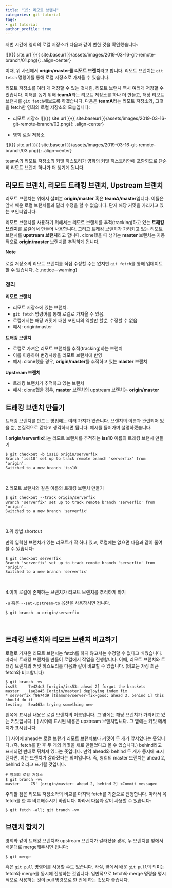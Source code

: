 ```yaml
---
title: "15: 리모트 브랜치"
categories: git-tutorial
tags:
- git tutorial
author_profile: true
---
```


저번 시간에 영희의 로컬 저장소가 다음과 같이 변한 것을 확인했습니다:

![]({{ site.url }}{{ site.baseurl }}/assets/images/2019-03-16-git-remote-branch/01.png){: .align-center}

이때, 위 사진에서 **origin/master를 리모트 브랜치**라고 합니다. 리모트 브랜치는 `git fetch` 명령어를 통해 로컬 저장소로 가져올 수 있습니다.

리모트 저장소를 여러 개 저장할 수 있는 것처럼, 리모트 브랜치 역시 여러개 저장할 수 있습니다. 이해를 돕기 위해 **teamA**라는 리모트 저장소를 하나 더 만들고, 해당 리모트 브랜치를 `git fetch`해보도록 하겠습니다. 다음은 **teamA**라는 리모트 저장소와, 그것을 fetch한 영희의 로컬 저장소의 모습입니다:

- 리모트 저장소
![]({{ site.url }}{{ site.baseurl }}/assets/images/2019-03-16-git-remote-branch/02.png){: .align-center}

- 영희 로컬 저장소

![]({{ site.url }}{{ site.baseurl }}/assets/images/2019-03-16-git-remote-branch/03.png){: .align-center}

teamA의 리모트 저장소의 커밋 히스토리가 영희의 커밋 히스토리안에 포함되므로 단순히 리모트 브랜치 하나가 더 생기게 됩니다.


## 리모트 브랜치, 리모트 트래킹 브랜치, Upstream 브랜치

리모트 브랜치는 위에서 살펴본 **origin/master** 혹은 **teamA/master**입니다. 이들은 앞서 배운 로컬 브랜치들과 달리 수정을 할 수 없습니다. 단지 해당 커밋을 가리키고 있는 포인터입니다.

리모트 브랜치를 사용하기 위해서는 리모트 브랜치를 추적(tracking)하고 있는 **트래킹 브랜치**를 로컬에서 만들어 사용합니다. 그리고 트래킹 브랜치가 가리키고 있는 리모트 브랜치를 **upstream 브랜치**라고 합니다. clone했을 때 생기는 **master** 브랜치는 자동적으로 **origin/master** 브랜치를 추적하게 됩니다. 

**Note**<br><br>로컬 저장소의 리모트 브랜치를 직접 수정할 수는 없지만 `git fetch`를 통해 업데이트 할 수 있습니다.
{: .notice--warning}

### 정리

**리모트 브랜치**
- 리모트 저장소에 있는 브랜치. 
- `git fetch` 명령어를 통해 로컬로 가져올 수 있음.
- 로컬에서는 해당 커밋에 대한 포인터의 역할만 할뿐, 수정할 수 없음
- 예시: origin/master

**트래킹 브랜치**
- 로컬로 가져온 리모트 브랜치를 추적(tracking)하는 브랜치
- 이를 이용하여 변경사항을 리모트 브랜치에 반영
- 예시: clone했을 경우, **origin/master**를 추적하고 있는 **master** 브랜치 

**Upstream 브랜치**
- 트래킹 브랜치가 추적하고 있는 브랜치
- 예시: clone했을 경우, **master** 브랜치의 upstream 브랜치는 **origin/master**

## 트래킹 브랜치 만들기

트래킹 브랜치를 만드는 방법에는 여러 가지가 있습니다. 브랜치의 이름과 관련되어 있을 뿐, 본질적으로 같다고 생각하시면 됩니다. 예시를 들어가며 설명하겠습니다.

1.**origin/serverfix**라는 리모트 브랜치를 추적하는 **iss10** 이름의 트래킹 브랜치 만들기

```
$ git checkout -b iss10 origin/serverfix
Branch 'iss10' set up to track remote branch 'serverfix' from 'origin'.
Switched to a new branch 'iss10'
```
<br>

2.리모트 브랜치와 같은 이름의 트래킹 브랜치 만들기

```
$ git checkout --track origin/serverfix
Branch 'serverfix' set up to track remote branch 'serverfix' from 'origin'.
Switched to a new branch 'serverfix'
```
<br>

3.위 방법 shortcut

만약 입력한 브랜치가 있는 리모트가 딱 하나 있고, 로컬에는 없으면 다음과 같이 줄여 쓸 수 있습니다:

```
$ git checkout serverfix
Branch 'serverfix' set up to track remote branch 'serverfix' from 'origin'.
Switched to a new branch 'serverfix'
```
<br>

4.이미 로컬에 존재하는 브랜치가 리모트 브랜치를 추적하게 하기

`-u` 혹은 `--set-upstream-to` 옵션을 사용하시면 됩니다.

```
$ git branch -u origin/serverfix
```
<br>

## 트래킹 브랜치와 리모트 브랜치 비교하기

로컬로 가져온 리모트 브랜치는 fetch를 하지 않고서는 수정할 수 없다고 배웠습니다. 따라서 트래킹 브랜치를 만들어 로컬에서 작업을 진행합니다. 이때, 리모트 브랜치와 트래킹 브랜치의 커밋 히스토리를 다음과 같이 비교할 수 있습니다. (비교는 가장 최근 fetch와 비교합니다)

```
$ git branch -vv
iss53     7e424c3 [origin/iss53: ahead 2] forgot the brackets
master    1ae2a45 [origin/master] deploying index fix
* serverfix f8674d9 [teamone/server-fix-good: ahead 3, behind 1] this should do it
testing   5ea463a trying something new
```

왼쪽에 표시된 내용은 로컬 브랜치의 이름입니다. 그 옆에는 해당 브랜치가 가리키고 있는 커밋입니다. [ ] 사이에 표시된 내용은 upstream 브랜치입니다. 그 옆에는 커밋 메세지가 표시됩니다.

[ ] 사이에 ahead는 로컬 브랜가 리모트 브랜치보다 커밋이 두 개가 앞서있다는 뜻입니다. (즉, fetch를 한 후 두 개의 커밋을 새로 만들었다고 볼 수 있습니다.) behind라고 표시되면 반대로 뒤쳐져 있다는 뜻입니다. 만약 ahead와 behind 두 개가 동시에 표시된다면, 이는 브랜치가 갈라졌다는 의미입니다. 즉, 영희의 master 브랜치는 ahead 2, behind 2 라고 표기될 것입니다.

```
# 영희의 로컬 저장소
$ git branch -vv
master     C5' [origin/master: ahead 2, behind 2] <Commit message>
```

주의할 점은 리모트 저장소와의 비교를 마지막 fetch를 기준으로 진행합니다. 따라서 꼭 fetch를 한 후 비교해주시기 바랍니다. 따라서 다음과 같이 사용할 수 있습니다:

```
$ git fetch -all; git branch -vv
```

## 브랜치 합치기

영희와 같이 트래킹 브랜치와 upstream 브랜치가 갈라졌을 경우, 두 브랜치를 앞에서 배운대로 merge해주시면 됩니다:

```
$ git merge
```

혹은 `git pull` 명령어를 사용할 수도 있습니다. 사실, 앞에서 배운 `git pull`의 의미는 fetch와 merge를 동시에 진행하는 것입니다. 일반적으로 fetch와 merge 명령을 명시적으로 사용하는 것이 pull 명령으로 한 번에 하는 것보다 좋습니다.
